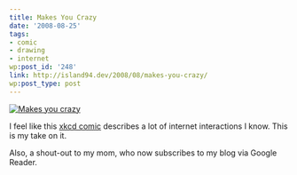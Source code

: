 ```yaml
---
title: Makes You Crazy
date: '2008-08-25'
tags:
- comic
- drawing
- internet
wp:post_id: '248'
link: http://island94.dev/2008/08/makes-you-crazy/
wp:post_type: post
---
```


[ ![Makes you crazy](http://farm4.static.flickr.com/3279/2798817264_83b877ccd5.jpg) ](http://www.flickr.com/photos/bensheldon/2798817264/ "Makes you crazy by bensheldon, on Flickr")

I feel like this [xkcd comic](http://xkcd.com/281/) describes a lot of internet interactions I know. This is my take on it.

Also, a shout-out to my mom, who now subscribes to my blog via Google Reader.
